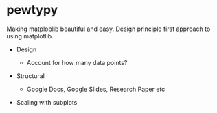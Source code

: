 # pewtypy
Making matploblib beautiful and easy. Design principle first approach to using matplotlib.

- Design
  - Account for how many data points?

- Structural
  - Google Docs, Google Slides, Research Paper etc
  
- Scaling with subplots
